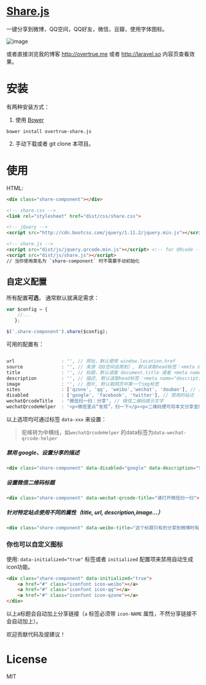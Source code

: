 [Share.js](http://overtrue.me/share.js/)
===

一键分享到微博，QQ空间，QQ好友，微信，豆瓣，使用字体图标。

![image](https://cloud.githubusercontent.com/assets/1472352/11419582/4c7ff370-9463-11e5-8b83-356940a2824e.png)

或者直接浏览我的博客 http://overtrue.me 或者 http://laravel.so 内容页查看效果。

# 安装

有两种安装方式：

1. 使用 [Bower](http://bower.io)

```shell
bower install overtrue-share.js
```

2. 手动下载或者 git clone 本项目。

# 使用


HTML:

```html
<div class="share-component"></div>

<!-- share.css -->
<link rel="stylesheet" href="dist/css/share.css">

<!-- jQuery -->
<script src="http://cdn.bootcss.com/jquery/1.11.2/jquery.min.js"></script>

<!-- share.js -->
<script src="dist/js/jquery.qrcode.min.js"></script> <!-- for QRcode -->
<script src="dist/js/share.js"></script>
// 当你使用类名为 `share-component` 时不需要手动初始化
```

## 自定义配置

所有配置**可选**， 通常默认就满足需求：

```js
var $config = {
	//...
   };

$('.share-component').share($config);
```

可用的配置有：

```js

url                 : '', // 网址，默认使用 window.location.href
source              : '', // 来源（QQ空间会用到）, 默认读取head标签：<meta name="site" content="http://overtrue" />
title               : '', // 标题，默认读取 document.title 或者 <meta name="title" content="share.js" />
description         : '', // 描述, 默认读取head标签：<meta name="description" content="PHP弱类型的实现原理分析" />
image               : '', // 图片, 默认取网页中第一个img标签
sites               : ['qzone', 'qq', 'weibo','wechat', 'douban'], // 启用的站点
disabled            : ['google', 'facebook', 'twitter'], // 禁用的站点
wechatQrcodeTitle   : "微信扫一扫：分享", // 微信二维码提示文字
wechatQrcodeHelper  : '<p>微信里点“发现”，扫一下</p><p>二维码便可将本文分享至朋友圈。</p>',
```

以上选项均可通过标签 `data-xxx` 来设置：

> 驼峰转为中横线，如`wechatQrcodeHelper` 的data标签为`data-wechat-qrcode-helper`

##### 禁用 google、设置分享的描述

```html
<div class="share-component" data-disabled="google" data-description="Share.js - 一键分享到微博，QQ空间，腾讯微博，人人，豆瓣"></div>
```

##### 设置微信二维码标题

```html
<div class="share-component" data-wechat-qrcode-title="请打开微信扫一扫"></div>
```

##### 针对特定站点使用不同的属性（title, url, description,image...）

```html
<div class="share-component" data-weibo-title="这个标题只有的分享到微博时有用，其它标题为全局标题" data-qq-title="分享到QQ时用此标题"></div>
```

### 你也可以自定义图标

使用: `data-initialized="true"` 标签或者 `initialized` 配置项来禁用自动生成icon功能。

```html
<div class="share-component" data-initialized="true">
    <a href="#" class="iconfont icon-weibo"></a>
    <a href="#" class="iconfont icon-qq"></a>
    <a href="#" class="iconfont icon-qzone"></a>
</div>
```
以上a标题会自动加上分享链接（`a` 标签必须带 `icon-NAME` 属性，不然分享链接不会自动加上）。

欢迎贡献代码及提建议！

# License

 MIT


